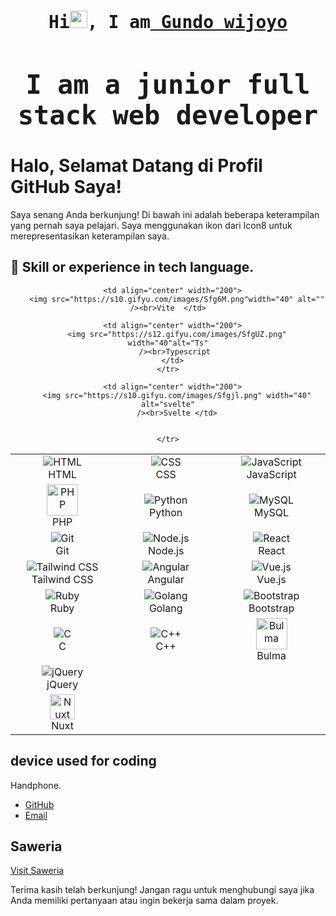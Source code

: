 

<h1 align="center">
<samp>Hi<img src="https://media.giphy.com/media/hvRJCLFzcasrR4ia7z/giphy.gif" width="28"/>, I am<a target="_blank" href=""> Gundo wijoyo</a>

  <h2>I am a junior full stack web developer</h2>
</samp>
</h1>

# Halo, Selamat Datang di Profil GitHub Saya!

Saya senang Anda berkunjung! Di bawah ini adalah beberapa keterampilan yang pernah saya pelajari. Saya menggunakan ikon dari Icon8 untuk merepresentasikan keterampilan saya.

## 🚀 Skill or experience in tech language.

<div align="center">
  <table>
    <tr>
      <td align="center" width="200">
        <img src="https://img.icons8.com/color/48/000000/html-5.png" alt="HTML" /><br>HTML
      </td>
      <td align="center" width="200">
        <img src="https://img.icons8.com/color/48/000000/css3.png" alt="CSS" /><br>CSS
      </td>
      <td align="center" width="200">
        <img src="https://img.icons8.com/color/48/000000/javascript.png" alt="JavaScript" /><br>JavaScript
      </td>
    </tr>
    <tr>
      <td align="center" width="200">
        <img src="https://s10.gifyu.com/images/SfgCO.png" width="50" alt="PHP" /><br>PHP
      </td>
      <td align="center" width="200">
        <img src="https://img.icons8.com/color/48/000000/python.png" alt="Python" /><br>Python
      </td>
      <td align="center" width="200">
        <img src="https://img.icons8.com/fluency/48/000000/mysql-logo.png" alt="MySQL" /><br>MySQL
      </td>
    </tr>
    <tr>
      <td align="center" width="200">
        <img src="https://img.icons8.com/color/48/000000/git.png" alt="Git" /><br>Git
      </td>
      <td align="center" width="200">
        <img src="https://img.icons8.com/color/48/000000/nodejs.png" alt="Node.js" /><br>Node.js
      </td>
      <td align="center" width="200">
        <img src="https://img.icons8.com/color/48/000000/react-native.png" alt="React" /><br>React
      </td>
    </tr>
    <tr>
      <td align="center" width="200">
        <img src="https://img.icons8.com/color/48/000000/tailwindcss.png" alt="Tailwind CSS" /><br>Tailwind CSS
      </td>
      <td align="center" width="200">
        <img src="https://img.icons8.com/color/48/000000/angularjs.png" alt="Angular" /><br>Angular
      </td>
      <td align="center" width="200">
        <img src="https://img.icons8.com/color/48/000000/vue-js.png" alt="Vue.js" /><br>Vue.js
      </td>
    </tr>
    <tr>
      <td align="center" width="200">
        <img src="https://img.icons8.com/color/48/000000/ruby-programming-language.png" alt="Ruby" /><br>Ruby
      </td>
      <td align="center" width="200">
        <img src="https://img.icons8.com/color/48/000000/golang.png" alt="Golang" /><br>Golang
      </td>
      <td align="center" width="200">
        <img src="https://img.icons8.com/color/48/000000/bootstrap.png" alt="Bootstrap" /><br>Bootstrap
      </td>
    </tr>
    <tr>
      <td align="center" width="200">
        <img src="https://img.icons8.com/color/48/000000/c-programming.png" alt="C" /><br>C
      </td>
      <td align="center" width="200">
        <img src="https://img.icons8.com/color/48/000000/c-plus-plus-logo.png" alt="C++" /><br>C++
      </td>
      <td align="center" width="200">
        <img src="https://s10.gifyu.com/images/Sfg04.png"width="50" alt="Bulma" /><br>Bulma
      </td>
    </tr>

  <tr>
      <td align="center" width="200">
        <img src="https://img.icons8.com/external-tal-revivo-color-tal-revivo/24/external-jquery-is-a-javascript-library-designed-to-simplify-html-logo-color-tal-revivo.png" alt="jQuery" /><br>jQuery 
      </td>


      <td align="center" width="200">
        <img src="https://s10.gifyu.com/images/Sfg6M.png"width="40" alt="" /><br>Vite  </td>
  
      <td align="center" width="200">
        <img src="https://s12.gifyu.com/images/SfgUZ.png" width="40"alt="Ts"
        /><br>Typescript 
      </td>
    </tr>
    
  <tr>
      <td align="center" width="200">
        <img src="https://s10.gifyu.com/images/Sfg0P.png"width="40" alt="Nuxt " /><br>Nuxt
      </td>


      <td align="center" width="200">
        <img src="https://s10.gifyu.com/images/Sfgjl.png" width="40" alt="svelte"
        /><br>Svelte </td>
  

    </tr>
    
  </table>
</div>

## device used for coding
 Handphone.


- [GitHub](https://github.com/gundowijoyo)
- [Email](gundowijoyo7@gmail.com)

## Saweria 
<a href="https://saweria.co/GundoWijoyo">Visit Saweria</a>

Terima kasih telah berkunjung! Jangan ragu untuk menghubungi saya jika Anda memiliki pertanyaan atau ingin bekerja sama dalam proyek.
